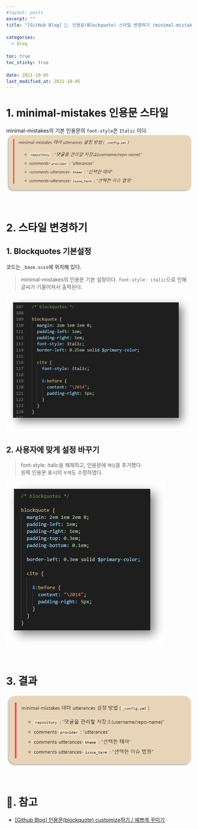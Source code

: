 ```yaml
---
#layout: posts
excerpt: ""
title: "[GitHub Blog] 📂. 인용문(Blockquote) 스타일 변경하기 (minimal-mistakes theme)"

categories:
  - blog
  
toc: true
toc_sticky: true

date: 2021-10-05
last_modified_at: 2021-10-05
---
```


# 1. minimal-mistakes 인용문 스타일
minimal-mistakes의 기본 인용문의 `font-style`은 `Italic` 이다.
![image](../../assets/images/blog_img/3_blockquote/bqstype_default.png)

<br>

# 2. 스타일 변경하기
  ## 1. Blockquotes 기본설정
  코드는 `_base.scss`에 위치해 있다.
  > minimal-mistakes의 인용문 기본 설정이다. `font-style: italic`으로 인해 글씨가 기울어져서 출력된다.

  ![image](../../assets/images/blog_img/3_blockquote/bqcode_default.png)  

  ## 2. 사용자에 맞게 설정 바꾸기
  > font-style: italic을 해제하고, 인용문에 `패딩`을 추가했다.  
  > 왼쪽 인용문 표시의 `두께`도 수정하였다.

  ![image](../../assets/images/blog_img/3_blockquote/bqcode_setting.png)

<br>

# 3. 결과
![image](../../assets/images/blog_img/3_blockquote/bqstype_setting.png)

<br>

# 📑. 참고
* [[Github Blog] 인용문(blockquote) customize하기 / 예쁘게 꾸미기](https://happy-jihye.github.io/blog/blog-2/)